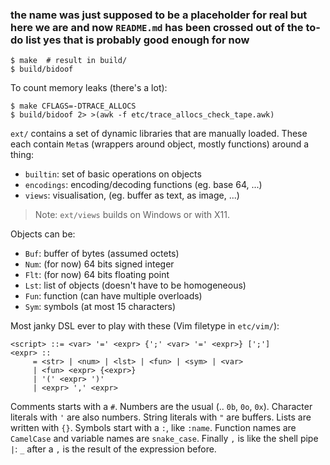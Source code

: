 ### the name was just supposed to be a placeholder for real but here we are and now `README.md` has been crossed out of the to-do list yes that is probably good enough for now

```console
$ make  # result in build/
$ build/bidoof
```

To count memory leaks (there's a lot):
```console
$ make CFLAGS=-DTRACE_ALLOCS
$ build/bidoof 2> >(awk -f etc/trace_allocs_check_tape.awk)
```

`ext/` contains a set of dynamic libraries that are manually loaded.
These each contain `Meta`s (wrappers around object, mostly functions) around a thing:
- `builtin`: set of basic operations on objects
- `encodings`: encoding/decoding functions (eg. base 64, ...)
- `views`: visualisation, (eg. buffer as text, as image, ...)

> Note: `ext/views` builds on Windows or with X11.

Objects can be:
- `Buf`: buffer of bytes (assumed octets)
- `Num`: (for now) 64 bits signed integer
- `Flt`: (for now) 64 bits floating point
- `Lst`: list of objects (doesn't have to be homogeneous)
- `Fun`: function (can have multiple overloads)
- `Sym`: symbols (at most 15 characters)

Most janky DSL ever to play with these (Vim filetype in `etc/vim/`):
```
<script> ::= <var> '=' <expr> {';' <var> '=' <expr>} [';']
<expr> ::
     = <str> | <num> | <lst> | <fun> | <sym> | <var>
     | <fun> <expr> {<expr>}
     | '(' <expr> ')'
     | <expr> ',' <expr>
```
Comments starts with a `#`. Numbers are the usual (.. `0b`, `0o`, `0x`). Character literals with `'` are also numbers. String literals with `"` are buffers. Lists are written with `{}`. Symbols start with a `:`, like `:name`. Function names are `CamelCase` and variable names are `snake_case`. Finally `,` is like the shell pipe `|`: `_` after a `,` is the result of the expression before.
